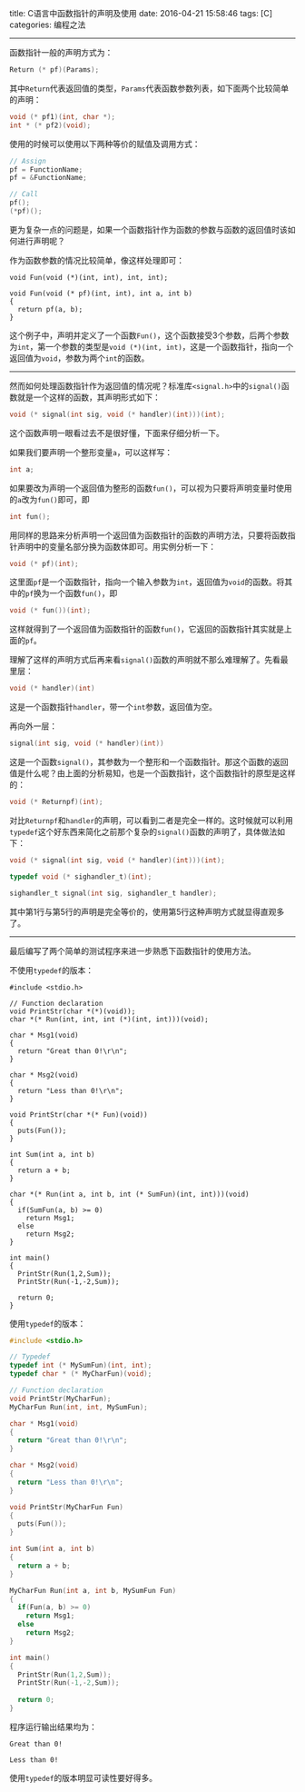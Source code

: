 title: C语言中函数指针的声明及使用
date: 2016-04-21 15:58:46
tags: [C]
categories: 编程之法

---

函数指针一般的声明方式为：

``` C
Return (* pf)(Params);
```

其中`Return`代表返回值的类型，`Params`代表函数参数列表，如下面两个比较简单的声明：

``` C
void (* pf1)(int, char *);
int * (* pf2)(void);
```

<!--more-->

使用的时候可以使用以下两种等价的赋值及调用方式：

``` C
// Assign
pf = FunctionName;
pf = &FunctionName;

// Call
pf();
(*pf)();
```

更为复杂一点的问题是，如果一个函数指针作为函数的参数与函数的返回值时该如何进行声明呢？

作为函数参数的情况比较简单，像这样处理即可：

```
void Fun(void (*)(int, int), int, int);

void Fun(void (* pf)(int, int), int a, int b)
{
  return pf(a, b);
}
```

这个例子中，声明并定义了一个函数`Fun()`，这个函数接受3个参数，后两个参数为`int`，第一个参数的类型是`void (*)(int, int)`，这是一个函数指针，指向一个返回值为`void`，参数为两个`int`的函数。

----------

然而如何处理函数指针作为返回值的情况呢？标准库`<signal.h>`中的`signal()`函数就是一个这样的函数，其声明形式如下：

``` C
void (* signal(int sig, void (* handler)(int)))(int);
```

这个函数声明一眼看过去不是很好懂，下面来仔细分析一下。

如果我们要声明一个整形变量`a`，可以这样写：

``` C
int a;
```

如果要改为声明一个返回值为整形的函数`fun()`，可以视为只要将声明变量时使用的`a`改为`fun()`即可，即

``` C
int fun();
```

用同样的思路来分析声明一个返回值为函数指针的函数的声明方法，只要将函数指针声明中的变量名部分换为函数体即可。用实例分析一下：

``` C
void (* pf)(int);
```

这里面`pf`是一个函数指针，指向一个输入参数为`int`，返回值为`void`的函数。将其中的`pf`换为一个函数`fun()`，即

``` C
void (* fun())(int);
```

这样就得到了一个返回值为函数指针的函数`fun()`，它返回的函数指针其实就是上面的`pf`。

理解了这样的声明方式后再来看`signal()`函数的声明就不那么难理解了。先看最里层：

``` C
void (* handler)(int)
```

这是一个函数指针`handler`，带一个`int`参数，返回值为空。

再向外一层：

``` C
signal(int sig, void (* handler)(int))
```

这是一个函数`signal()`，其参数为一个整形和一个函数指针。那这个函数的返回值是什么呢？由上面的分析易知，也是一个函数指针，这个函数指针的原型是这样的：

``` C
void (* Returnpf)(int);
```

对比`Returnpf`和`handler`的声明，可以看到二者是完全一样的。这时候就可以利用`typedef`这个好东西来简化之前那个复杂的`signal()`函数的声明了，具体做法如下：

``` C
void (* signal(int sig, void (* handler)(int)))(int);

typedef void (* sighandler_t)(int);

sighandler_t signal(int sig, sighandler_t handler);
```

其中第1行与第5行的声明是完全等价的，使用第5行这种声明方式就显得直观多了。

----------

最后编写了两个简单的测试程序来进一步熟悉下函数指针的使用方法。

不使用`typedef`的版本：

```
#include <stdio.h>

// Function declaration
void PrintStr(char *(*)(void));
char *(* Run(int, int, int (*)(int, int)))(void);

char * Msg1(void)
{
  return "Great than 0!\r\n";
}

char * Msg2(void)
{
  return "Less than 0!\r\n";
}

void PrintStr(char *(* Fun)(void))
{
  puts(Fun());
}

int Sum(int a, int b)
{
  return a + b;
}

char *(* Run(int a, int b, int (* SumFun)(int, int)))(void)
{
  if(SumFun(a, b) >= 0)
    return Msg1;
  else
    return Msg2;
}

int main()
{
  PrintStr(Run(1,2,Sum));
  PrintStr(Run(-1,-2,Sum));
  
  return 0;
}
```

使用`typedef`的版本：

``` C
#include <stdio.h>

// Typedef
typedef int (* MySumFun)(int, int);
typedef char * (* MyCharFun)(void);

// Function declaration
void PrintStr(MyCharFun);
MyCharFun Run(int, int, MySumFun);

char * Msg1(void)
{
  return "Great than 0!\r\n";
}

char * Msg2(void)
{
  return "Less than 0!\r\n";
}

void PrintStr(MyCharFun Fun)
{
  puts(Fun());
}

int Sum(int a, int b)
{
  return a + b;
}

MyCharFun Run(int a, int b, MySumFun Fun)
{
  if(Fun(a, b) >= 0)
    return Msg1;
  else
    return Msg2;
}

int main()
{
  PrintStr(Run(1,2,Sum));
  PrintStr(Run(-1,-2,Sum));
  
  return 0;
}
```

程序运行输出结果均为：

```no-highlight
Great than 0!

Less than 0!

```

使用`typedef`的版本明显可读性要好得多。
